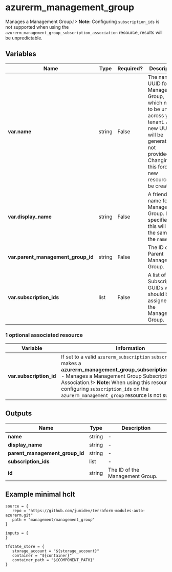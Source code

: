 # azurerm_management_group

Manages a Management Group.!> **Note:** Configuring `subscription_ids` is not supported when using the `azurerm_management_group_subscription_association` resource, results will be unpredictable.

## Variables

| Name | Type | Required? |  Description |
| ---- | ---- | --------- |  ----------- |
| **var.name** | string | False | The name or UUID for this Management Group, which needs to be unique across your tenant. A new UUID will be generated if not provided. Changing this forces a new resource to be created. | 
| **var.display_name** | string | False | A friendly name for this Management Group. If not specified, this will be the same as the `name`. | 
| **var.parent_management_group_id** | string | False | The ID of the Parent Management Group. | 
| **var.subscription_ids** | list | False | A list of Subscription GUIDs which should be assigned to the Management Group. | 


### 1 optional associated resource

| Variable | Information |
| -------- | ----------- |
| **var.subscription_id** | If set to a valid `azurerm_subscription` `subscription_id`, makes a **azurerm_management_group_subscription_association** - Manages a Management Group Subscription Association.!> **Note:** When using this resource, configuring `subscription_ids` on the `azurerm_management_group` resource is not supported. | 

## Outputs

| Name | Type | Description |
| ---- | ---- | --------- | 
| **name** | string  | - | 
| **display_name** | string  | - | 
| **parent_management_group_id** | string  | - | 
| **subscription_ids** | list  | - | 
| **id** | string  | The ID of the Management Group. | 

## Example minimal hclt

```hcl
source = {
   repo = "https://github.com/jumidev/terraform-modules-auto-azurerm.git" 
   path = "management/management_group" 
}

inputs = {
}

tfstate_store = {
   storage_account = "${storage_account}" 
   container = "${container}" 
   container_path = "${COMPONENT_PATH}" 
}


```